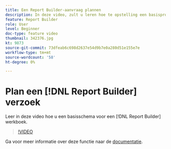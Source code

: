 ```yaml
---
title: Een Report Builder-aanvraag plannen
description: In deze video, zult u leren hoe te opstelling een basisprogramma voor een werkboek van Report Builder.
feature: Report Builder
role: User
level: Beginner
doc-type: feature video
thumbnail: 342376.jpg
kt: 9873
source-git-commit: 73dfeab6c698d2637e54d9b7e0a280d51e155e7e
workflow-type: tm+mt
source-wordcount: '58'
ht-degree: 0%

---
```



# Plan een [!DNL Report Builder] verzoek

Leer in deze video hoe u een basisschema voor een [!DNL Report Builder] werkboek.

>[!VIDEO](https://video.tv.adobe.com/v/342376/?quality=12&learn=on)

Ga voor meer informatie over deze functie naar de [documentatie](https://experienceleague.adobe.com/docs/analytics/analyze/report-builder/t-schedule-a-data-request.html?lang=en).
